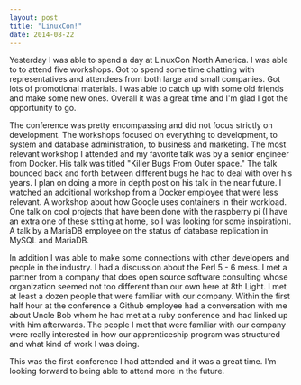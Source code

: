 ```yaml
---
layout: post
title: "LinuxCon!"
date: 2014-08-22
---
```


Yesterday I was able to spend a day at LinuxCon North America. I was able to to attend five workshops. Got to spend some time chatting with representatives and attendees from both large and small companies. Got lots of promotional materials. I was able to catch up with some old friends and make some new ones. Overall it was a great time and I'm glad I got the opportunity to go. 

The conference was pretty encompassing and did not focus strictly on development. The workshops focused on everything to development, to system and database administration, to business and marketing. The most relevant workshop I attended and my favorite talk was by a senior engineer from Docker. His talk was titled "Killer Bugs From Outer space." The talk bounced back and forth between different bugs he had to deal with over his years. I plan on doing a more in depth post on his talk in the near future. I watched an additional workshop from a Docker employee that were less relevant. A workshop about how Google uses containers in their workload. One talk on cool projects that have been done with the raspberry pi (I have an extra one of these sitting at home, so I was looking for some inspiration). A talk by a MariaDB employee on the status of database replication in MySQL and MariaDB. 

In addition I was able to make some connections with other developers and people in the industry. I had a discussion about the Perl 5 - 6 mess. I met a partner from a company that does open source software consulting whose organization seemed not too different than our own here at 8th Light. I met at least a dozen people that were familiar with our company. Within the first half hour at the conference a Github employee had a conversation with me about Uncle Bob whom he had met at a ruby conference and had linked up with him afterwards. The people I met that were familiar with our company were really interested in how our apprenticeship program was structured and what kind of work I was doing.

This was the first conference I had attended and it was a great time. I'm looking forward to being able to attend more in the future. 